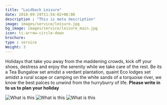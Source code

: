 ```yaml
---
title: "Laidback Leisure"
date: 2018-09-29T11:54:02+06:00
description : "This is meta description"
image: images/service/leisure.jpg
bg_image: images/service/leisure_main.jpg
icon: ti-arrow-circle-down
brochure: 
type : service
Weight: 3
---
```


Holidays that take you away from the maddening crowds, kick off your shoes, destress and enjoy the serenity while we take care of the rest. Be its a Tea Bungalow set amidst a verdant plantation, quaint Eco lodges set amidst a rural scape or camping on the white sands of a torquoise river, we know the best palces to unwind from the hurryburry of life. **Please write in to us to plan your holiday**



![What is this](/images/links/teastay.jpg)
![What is this](/images/links/ecolodges.jpg)
![What is this](/images/links/camping.jpg)


